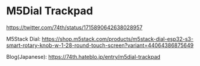 # M5Dial Trackpad

https://twitter.com/74th/status/1715890642638028957

M5Stack Dial: https://shop.m5stack.com/products/m5stack-dial-esp32-s3-smart-rotary-knob-w-1-28-round-touch-screen?variant=44064386875649

Blog(Japanese): https://74th.hateblo.jp/entry/m5dial-trackpad
